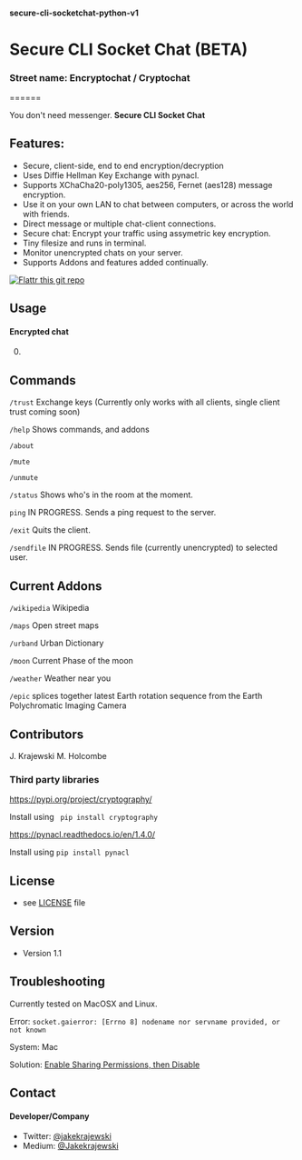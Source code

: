 #### secure-cli-socketchat-python-v1
# Secure CLI Socket Chat (BETA)
### Street name: Encryptochat / Cryptochat
======

You don't need messenger. **Secure CLI Socket Chat** 

## Features:
* Secure, client-side, end to end encryption/decryption
* Uses Diffie Hellman Key Exchange with pynacl.
* Supports XChaCha20-poly1305, aes256, Fernet (aes128) message encryption.
* Use it on your own LAN to chat between computers, or across the world with friends.
* Direct message or multiple chat-client connections.
* Secure chat: Encrypt your traffic using assymetric key encryption.
* Tiny filesize and runs in terminal.
* Monitor unencrypted chats on your server.
* Supports Addons and features added continually.

[![Flattr this git repo](http://api.flattr.com/button/flattr-badge-large.png)](https://flattr.com/submit/auto?user_id=diamondhawk&url=https://github.com/sachio222/socketchat_v1)

## Usage

#### Encrypted chat
0.

## Commands

```/trust``` Exchange keys (Currently only works with all clients, single client trust coming soon)

```/help``` Shows commands, and addons

```/about```

```/mute```

```/unmute```

```/status``` Shows who's in the room at the moment. 

```ping``` IN PROGRESS. Sends a ping request to the server.

```/exit``` Quits the client. 

```/sendfile``` IN PROGRESS. Sends file (currently unencrypted) to selected user.

## Current Addons

```/wikipedia``` Wikipedia

```/maps``` Open street maps

```/urband``` Urban Dictionary

```/moon``` Current Phase of the moon

```/weather``` Weather near you

```/epic``` splices together latest Earth rotation sequence from the Earth Polychromatic Imaging Camera

## Contributors
J. Krajewski
M. Holcombe


### Third party libraries
https://pypi.org/project/cryptography/

Install using ``` pip install cryptography```

https://pynacl.readthedocs.io/en/1.4.0/

Install using ```pip install pynacl```

## License 
* see [LICENSE](https://github.com/username/sw-name/blob/master/LICENSE.md) file

## Version 
* Version 1.1

## Troubleshooting
Currently tested on MacOSX and Linux. 

Error:
```socket.gaierror: [Errno 8] nodename nor servname provided, or not known```

System: Mac

Solution: [Enable Sharing Permissions, then Disable](https://stackoverflow.com/a/53382881/5369711)

## Contact
#### Developer/Company

* Twitter: [@jakekrajewski](https://twitter.com/jakekrajewski "@jakekrajewski")
* Medium: [@Jakekrajewski](https://medium.com/@Jakekrajewski)

